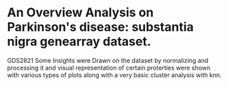 # An Overview Analysis on Parkinson's disease: substantia nigra genearray dataset. 
GDS2821
Some Insights were Drawn on the dataset by normalizing and processing it and visual representation of certain proterties were shown with various types of plots along with a very basic cluster analysis with knn.
